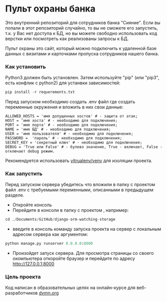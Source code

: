 # Пульт охраны банка

Это внутренний репозиторий для сотрудников банка "Сияние". Если вы попали в этот репозиторий случайно, то вы не сможете его запустить, т.к. у Вас нет доступа к БД, но вы можете свободно использовать код верстки или посмотреть как реализованы запросы к БД.

Пульт охраны это сайт, который можно подключить к удаленной базе данных с визитами и карточками пропуска сотрудников нашего банка. 

### Как установить

Python3 должен быть установлен.
Затем используйте "pip" (или "pip3", есть конфлик с python2) для устанвки зависимостей:

```python
pip install -r requerements.txt
```
Перед запуском необходимо создать .env файл где создать переменные окружения и вложить в них свои данные:
```
ALLOWED_HOSTS = 'имя допущенных хостов' # - защита от атак;
HOST = 'имя хоста' # - необходимо для подключения;
PORT = 'имя порта' # - необходимо для подключения;
NAME = 'имя БД' # - необходимо для подключения;
USER = 'имя пользователя' # - необходимо для подключения;
PASSWORD =  'пароль' # - необходимо для подключения;
SECRET_KEY = 'секретный ключ' # - необходимо для подключения;
DEBUG = 'True или False' # - булево значение, True - включает, False - отключает debug режим.
```
Рекомендуется использовать [vitrualenv/venv](https://docs.python.org/3/library/venv.html) для изоляции проекта.

### Как запустить

Перед запуском сервера убедитесь что вложили в папку с проектом файл .env с требуемыми переменными, описанными в предыдущем разделе.

* Откройте консоль
* Перейдите в консоли в папку с проектом , например:

```python
cd ./Documents/GitHub/django-orm-watching-storage
```

* введите в консоль команду запуска проекта на сервер с локальным адресом сервера как аргументом:

```python
python manage.py runserver 0.0.0.0:8000
```

* Произойдет запуск сервера. Для просмотра страницы со своего окомпьютера откоройте браузер и перейдите по адресу http://127.0.0.1:8000

### Цель проекта

Код написан в образовательных целях на онлайн-курсе для веб-разработчиков [dvmn.org](https://dvmn.org/)